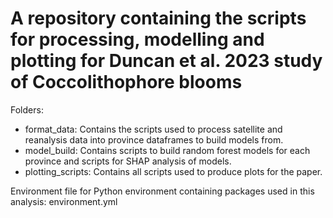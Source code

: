 # A repository containing the scripts for processing, modelling and plotting for Duncan et al. 2023 study of Coccolithophore blooms 

Folders:
- format_data: Contains the scripts used to process satellite and reanalysis data into province dataframes to build models from.
- model_build: Contains scripts to build random forest models for each province and scripts for SHAP analysis of models.
- plotting_scripts: Contains all scripts used to produce plots for the paper.


Environment file for Python environment containing packages used in this analysis: environment.yml
